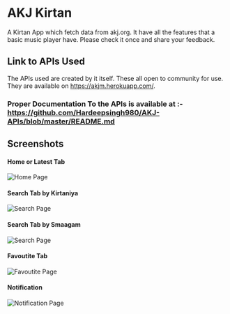 # AKJ Kirtan
A Kirtan App which fetch data from akj.org. It have all the features that a basic music player have. Please check it once and share your feedback.

## Link to APIs Used
The APIs used are created by it itself. These all open to community for use. They are available on https://akjm.herokuapp.com/.

### Proper Documentation To the APIs is available at :- https://github.com/Hardeepsingh980/AKJ-APIs/blob/master/README.md


## Screenshots

#### Home or Latest Tab

![Home Page](screenshots/home.jpg?raw=true "Home")


#### Search Tab by Kirtaniya

![Search Page](screenshots/search1.jpg?raw=true "Search")

#### Search Tab by Smaagam

![Search Page](screenshots/search2.jpg?raw=true "Search")

#### Favoutite Tab

![Favoutite Page](screenshots/fav.jpg?raw=true "Favoutite")


#### Notification

![Notification Page](screenshots/notification.jpg?raw=true "Notification")
